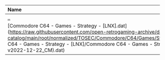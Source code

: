 |Name|Size|
|:---|---:|
|[..](../index.html)|DIR|
|[Commodore C64 - Games - Strategy - [LNX].dat](https://raw.githubusercontent.com/open-retrogaming-archive/dat-catalog/main/root/normalized/TOSEC/Commodore/C64/Games/Strategy/[LNX]/Commodore C64 - Games - Strategy - [LNX]/Commodore C64 - Games - Strategy - [LNX] (TOSEC-v2022-12-22_CM).dat)|30767|
